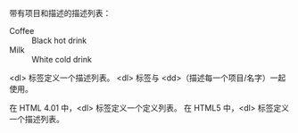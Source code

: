 带有项目和描述的描述列表：

<dl> <dt>Coffee</dt> <dd>Black hot drink</dd> <dt>Milk</dt> <dd>White cold drink</dd> </dl>

\<dl> 标签定义一个描述列表。
\<dl> 标签与 \<dd>（描述每一个项目/名字）一起使用。

在 HTML 4.01 中，\<dl> 标签定义一个定义列表。
在 HTML5 中，\<dl> 标签定义一个描述列表。

